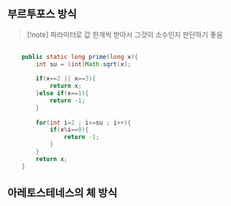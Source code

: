 

## 부르투포스 방식
>[!note] 파라미터로 값 한개씩 받아서 그것이 소수인지 판단하기 좋음

```java
	
	public static long prime(long x){
	    int su = (int)Math.sqrt(x);
	    
	    if(x==2 || x==3){
	        return x;
	    }else if(x==1){
	        return -1;
	    }
	    
	    for(int i=2 ; i<=su ; i++){
	        if(x%i==0){
	            return -1;
	        }
	    }
	    return x;
	}
```

## 아레토스테네스의 체 방식

